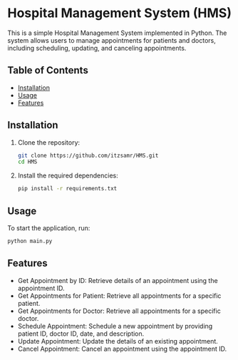 # Hospital Management System (HMS)

This is a simple Hospital Management System implemented in Python. The system allows users to manage appointments for patients and doctors, including scheduling, updating, and canceling appointments. 

## Table of Contents

- [Installation](#installation)
- [Usage](#usage)
- [Features](#features)

## Installation

1. Clone the repository:
    ```bash
    git clone https://github.com/itzsamr/HMS.git
    cd HMS
    ```

2. Install the required dependencies:
    ```bash
    pip install -r requirements.txt
    ```

## Usage

To start the application, run:
```bash
python main.py
```

## Features

- Get Appointment by ID: Retrieve details of an appointment using the appointment ID.
- Get Appointments for Patient: Retrieve all appointments for a specific patient.
- Get Appointments for Doctor: Retrieve all appointments for a specific doctor.
- Schedule Appointment: Schedule a new appointment by providing patient ID, doctor ID, date, and description.
- Update Appointment: Update the details of an existing appointment.
- Cancel Appointment: Cancel an appointment using the appointment ID.
